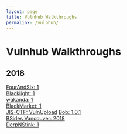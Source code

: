 ```yaml
---
layout: page
title: Vulnhub Walkthroughs
permalink: /vulnhub/
---
```

# Vulnhub Walkthroughs

## 2018
[FourAndSix: 1](https://bzyo.github.io/vulnhub/2018/FourAndSix_1)<br>
[Blacklight: 1](https://bzyo.github.io/vulnhub/2018/Blacklight_1/)<br>
[wakanda: 1](https://bzyo.github.io/vulnhub/2018/wakanda_1/)<br>
[BlackMarket: 1](https://bzyo.github.io/vulnhub/2018/BlackMarket_1/)<br>
[JIS-CTF: VulnUpload](https://bzyo.github.io/vulnhub/2018/JIS-CTF_VulnUpload)
[Bob: 1.0.1](https://bzyo.github.io/vulnhub/2018/Bob_1.0.1/)<br>
[BSides Vancouver: 2018](https://bzyo.github.io/vulnhub/2018/BSides-Vancouver_2018)<br>
[DerpNStink: 1](https://bzyo.github.io/vulnhub/2018/DerpNStink_1)<br>